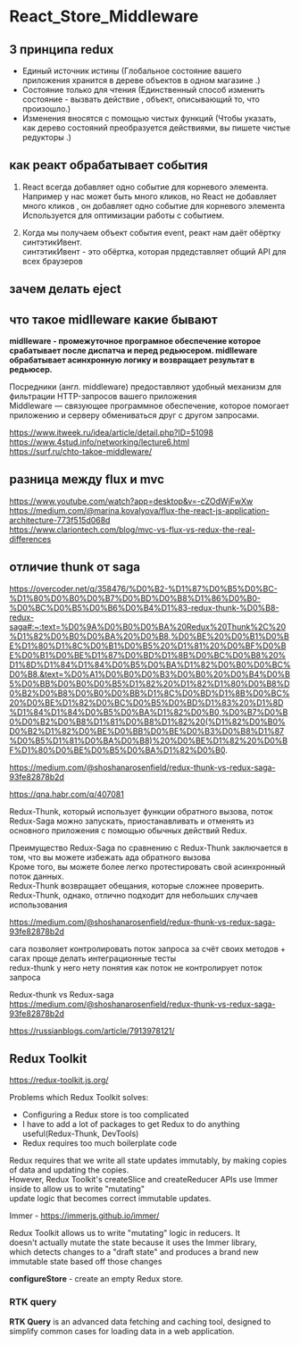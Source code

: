 # React_Store_Middleware

## 3 принципа redux   

-  Единый источник истины (Глобальное состояние вашего приложения хранится в дереве объектов в одном магазине .)  
-  Состояние только для чтения (Единственный способ изменить состояние - вызвать действие , объект, описывающий то, что произошло.)  
-  Изменения вносятся с помощью чистых функций (Чтобы указать, как дерево состояний преобразуется действиями, вы пишете чистые редукторы .)

## как реакт обрабатывает события  

1. React всегда добавляет одно событие для корневого элемента.  
Например у нас может быть много кликов,  но React  не добавляет много кликов , он добавляет одно событие для корневого элемента
Используется для оптимизации  работы с событием.

2. Когда мы получаем  объект события event, реакт  нам даёт обёртку синтэтикИвент.   
синтэтикИвент - это обёртка, которая прдедставляет общий API для всех браузеров   

## зачем делать eject  

## что такое midlleware  какие бывают    


**midlleware   - промежуточное програмное обеспечение которое срабатывает после диспатча и перед редьюсером. midlleware    обрабатывает асинхронную логику
и возвращает результат в редьюсер.**


Посредники (англ. middleware) предоставляют удобный механизм для фильтрации HTTP-запросов вашего приложения  
Middleware — связующее программное обеспечение, которое помогает приложению и серверу обмениваться друг с другом запросами.

https://www.itweek.ru/idea/article/detail.php?ID=51098  
https://www.4stud.info/networking/lecture6.html  
https://surf.ru/chto-takoe-middleware/
 
## разница между  flux  и mvc  

https://www.youtube.com/watch?app=desktop&v=-cZOdWjFwXw  
https://medium.com/@marina.kovalyova/flux-the-react-js-application-architecture-773f515d068d  
https://www.clariontech.com/blog/mvc-vs-flux-vs-redux-the-real-differences

##  отличие thunk  от saga  
https://overcoder.net/q/358476/%D0%B2-%D1%87%D0%B5%D0%BC-%D1%80%D0%B0%D0%B7%D0%BD%D0%B8%D1%86%D0%B0-%D0%BC%D0%B5%D0%B6%D0%B4%D1%83-redux-thunk-%D0%B8-redux-saga#:~:text=%D0%9A%D0%B0%D0%BA%20Redux%20Thunk%2C%20%D1%82%D0%B0%D0%BA%20%D0%B8,%D0%BE%20%D0%B1%D0%BE%D1%80%D1%8C%D0%B1%D0%B5%20%D1%81%20%D0%BF%D0%BE%D0%B1%D0%BE%D1%87%D0%BD%D1%8B%D0%BC%D0%B8%20%D1%8D%D1%84%D1%84%D0%B5%D0%BA%D1%82%D0%B0%D0%BC%D0%B8.&text=%D0%A1%D0%B0%D0%B3%D0%B0%20%D0%B4%D0%B5%D0%BB%D0%B0%D0%B5%D1%82%20%D1%82%D1%80%D0%B8%D0%B2%D0%B8%D0%B0%D0%BB%D1%8C%D0%BD%D1%8B%D0%BC%20%D0%BE%D1%82%D0%BC%D0%B5%D0%BD%D1%83%20%D1%8D%D1%84%D1%84%D0%B5%D0%BA%D1%82%D0%B0,%D0%B7%D0%B0%D0%B2%D0%B8%D1%81%D0%B8%D1%82%20(%D1%82%D0%B0%D0%B2%D1%82%D0%BE%D0%BB%D0%BE%D0%B3%D0%B8%D1%87%D0%B5%D1%81%D0%BA%D0%B8)%20%D0%BE%D1%82%20%D0%BF%D1%80%D0%BE%D0%B5%D0%BA%D1%82%D0%B0.   

https://medium.com/@shoshanarosenfield/redux-thunk-vs-redux-saga-93fe82878b2d

https://qna.habr.com/q/407081  

Redux-Thunk, который использует функции обратного вызова, поток Redux-Saga можно запускать, приостанавливать и отменять из основного приложения с помощью обычных действий Redux. 

Преимущество Redux-Saga по сравнению с Redux-Thunk заключается в том, что вы можете избежать ада обратного вызова  
Кроме того, вы можете более легко протестировать свой асинхронный поток данных.  
Redux-Thunk возвращает обещания, которые сложнее проверить.   
Redux-Thunk, однако, отлично подходит для небольших случаев использования  

https://medium.com/@shoshanarosenfield/redux-thunk-vs-redux-saga-93fe82878b2d

сага позволяет контролировать поток запроса за счёт своих методов +  сагах проще делать интеграционные тесты  
redux-thunk  у него нету понятия как поток не контролирует поток запроса

Redux-thunk vs Redux-saga  
https://medium.com/@shoshanarosenfield/redux-thunk-vs-redux-saga-93fe82878b2d

https://russianblogs.com/article/7913978121/

## Redux Toolkit  

https://redux-toolkit.js.org/

Problems which Redux Toolkit solves:  
- Configuring a Redux store is too complicated  
- I have to add a lot of packages to get Redux to do anything useful(Redux-Thunk, DevTools)  
- Redux requires too much boilerplate code            

Redux requires that we write all state updates immutably, by making copies of data and updating the copies.  
However, Redux Toolkit's createSlice and createReducer APIs use Immer inside to allow us to write "mutating"  
update logic that becomes correct immutable updates.  

Immer - https://immerjs.github.io/immer/

Redux Toolkit allows us to write "mutating" logic in reducers. It  
doesn't actually mutate the state because it uses the Immer library,  
which detects changes to a "draft state" and produces a brand new  
immutable state based off those changes

**configureStore** - create an empty Redux store.

### RTK query  

**RTK Query** is an advanced data fetching and caching tool, designed to simplify common cases for loading data in a web application.

